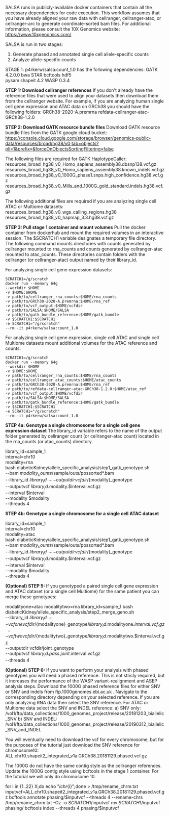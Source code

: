 SALSA runs in publicly-available docker containers that contain all the necessary dependencies for code execution. This workflow assumes that you have already aligned your raw data with cellranger, cellranger-atac, or cellranger-arc to generate coordinate-sorted bam files. For additional information, please consult the 10X Genomics website: https://www.10xgenomics.com/

SALSA is run in two stages:
1. Generate phased and annotated single cell allele-specific counts
2. Analyze allele-specific counts 

STAGE 1: 
p4rkerw/salsa:count_1.0 has the following dependencies:
GATK 4.2.0.0
bwa
STAR
bcftools
hdf5 \
pysam
shapeit 4.2
WASP 0.3.4

**STEP 1: Download cellranger references** If you don't already have the reference files that were used to align your datasets then download them from the cellranger website. For example, if you are analyzing human single cell gene expression and ATAC data on GRCh38 you should have the following folders:
GRCh38-2020-A.premrna
refdata-cellranger-atac-GRCh38-1.2.0

**STEP 2: Download GATK resource bundle files** Download GATK resource bundle files from the GATK google cloud bucket: https://console.cloud.google.com/storage/browser/genomics-public-data/resources/broad/hg38/v0;tab=objects?pli=1&prefix=&forceOnObjectsSortingFiltering=false

The following files are required for GATK HaplotypeCaller:
resources_broad_hg38_v0_Homo_sapiens_assembly38.dbsnp138.vcf.gz
resources_broad_hg38_v0_Homo_sapiens_assembly38.known_indels.vcf.gz
resources_broad_hg38_v0_1000G_phase1.snps.high_confidence.hg38.vcf.gz
resources_broad_hg38_v0_Mills_and_1000G_gold_standard.indels.hg38.vcf.gz

The following additional files are required if you are analyzing single cell ATAC or Multiome datasets:
resources_broad_hg38_v0_wgs_calling_regions.hg38
resources_broad_hg38_v0_hapmap_3.3.hg38.vcf.gz

**STEP 3: Pull stage 1 container and mount volumes** Pull the docker container from dockerhub and mount the required volumes in an interactive session. The $SCRATCH1 variable designates a temporary file directory. The following command mounts directories with counts generated by cellranger mounted to rna_counts and counts generated by cellranger-atac mounted to atac_counts. These directories contain folders with the cellranger (or cellranger-atac) output named by their library_id.

For analyzing single cell gene expression datasets:
```
SCRATCH1=/g/scratch
docker run --memory 64g
--workdir $HOME
-v $HOME:$HOME
-v path/to/cellranger_rna_counts:$HOME/rna_counts
-v path/to/GRCh38-2020-A.premrna:$HOME/rna_ref
-v path/to/vcf_output:$HOME/vcfdir
-v path/to/SALSA:$HOME/SALSA
-v path/to/gatk_bundle_reference:$HOME/gatk_bundle
-v $SCRATCH1:$SCRATCH1
-e SCRATCH1="/g/scratch"
--rm -it p4rkerw/salsa:count_1.0
```

For analyzing single cell gene expression, single cell ATAC and single cell Multiome datasets mount additional volumes for the ATAC reference and counts:
```
SCRATCH1=/g/scratch
docker run --memory 64g
--workdir $HOME
-v $HOME:$HOME
-v path/to/cellranger_rna_counts:$HOME/rna_counts
-v path/to/cellranger_atac_counts:$HOME/atac_counts
-v path/to/GRCh38-2020-A.premrna:$HOME/rna_ref
-v path/to/refdata-cellranger-atac-GRCh38-1.2.0:$HOME/atac_ref
-v path/to/vcf_output:$HOME/vcfdir
-v path/to/SALSA:$HOME/SALSA
-v path/to/gatk_bundle_reference:$HOME/gatk_bundle
-v $SCRATCH1:$SCRATCH1
-e SCRATCH1="/g/scratch"
--rm -it p4rkerw/salsa:count_1.0
```

**STEP 4a: Genotype a single chromosome for a single cell gene expression dataset** The library_id variable refers to the name of the output folder generated by cellranger count (or cellranger-atac count) located in the rna_counts (or atac_counts) directory.

library_id=sample_1 \
interval=chr10 \
modality=rna \
bash diabeticKidney/allele_specific_analysis/step1_gatk_genotype.sh \
--bam ${modality}_counts/$sample/outs/possorted*.bam \
--library_id $library_id \
--outputdir vcfdir/${modality}_genotype \
--outputvcf $library_id.$modality.$interval.vcf.gz \
--interval $interval \
--modality $modality \
--threads 4

**STEP 4b: Genotype a single chromosome for a single cell ATAC dataset**

library_id=sample_1 \
interval=chr10 \
modality=atac \
bash diabeticKidney/allele_specific_analysis/step1_gatk_genotype.sh \
--bam ${modality}_counts/$sample/outs/possorted*.bam \
--library_id $library_id \
--outputdir vcfdir/${modality}_genotype \
--outputvcf $library_id.$modality.$interval.vcf.gz \
--interval $interval \
--modality $modality \
--threads 4

**(Optional) STEP 5:** If you genotyped a paired single cell gene expression and ATAC dataset (or a single cell Multiome) for the same patient you can merge these genotypes:

modalityone=atac
modalitytwo=rna
library_id=sample_1
bash diabeticKidney/allele_specific_analysis/step2_merge_geno.sh \
--library_id $library_id \
--vcfone vcfdir/${modalityone}_genotype/$library_id.$modalityone.$interval.vcf.gz \
--vcftwo vcfdir/${modalitytwo}_genotype/$library_id.$modalitytwo.$interval.vcf.gz \
--outputdir vcfdir/joint_genotype \
--outputvcf $library_id.pass.joint.$interval.vcf.gz \
--threads 4

**(Optional) STEP 6:** If you want to perform your analysis with phased genotypes you will need a phased reference. This is not stricly required, but it increases the performance of the WASP variant-realignment and ASEP analysis steps. Download the 1000G phased reference files for either SNV or SNV and indels from ftp.1000genomes.ebi.ac.uk . Navigate to the corresponding directory depending on your selected reference. If you are only analyzing RNA data then select the SNV reference. For ATAC or Multiome data select the SNV and INDEL reference:
a) SNV only: /vol1/ftp/data_collections/1000_genomes_project/release/20181203_biallelic_SNV
b) SNV and INDEL: /vol1/ftp/data_collections/1000_genomes_project/release/20190312_biallelic_SNV_and_INDEL

You will eventually need to download the vcf for every chromosome, but for the purposes of the tutorial just download the SNV reference for chromosome10:
ALL.chr10.shapeit2_integrated_v1a.GRCh38.20181129.phased.vcf.gz

The 1000G do not have the same contig style as the cellranger references. Update the 1000G contig style using bcftools in the stage 1 container. For the tutorial we will only do chromosome 10.

for i in {1..22} X;do echo "${i} chr${i}";done > /tmp/rename_chrm.txt
inputvcf=ALL.chr10.shapeit2_integrated_v1a.GRCh38.20181129.phased.vcf.gz
bcftools annotate phasing/$inputvcf --threads 4 --rename-chrs /tmp/rename_chrm.txt -Oz -o $SCRATCH1/$inputvcf
mv $SCRATCH1/$inputvcf phasing/
bcftools index --threads 4 phasing/$inputvcf







